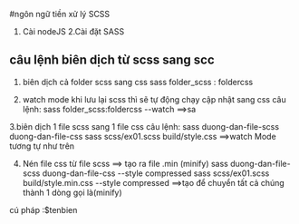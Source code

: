 #ngôn ngữ tiền xử lý SCSS

1. Cài nodeJS
   2.Cài đặt SASS

## câu lệnh biên dịch từ scss sang scc

1. biên dịch cả folder scss sang css
   sass folder_scss : foldercss

2. watch mode
   khi lưu lại scss thì sẽ tự động chạy cập nhật sang css
   câu lệnh: sass folder_scss:foldercss --watch
   ==>sa

3.biên dịch 1 file scss sang 1 file css
câu lệnh: sass duong-dan-file-scss duong-dan-file-css
sass scss/ex01.scss build/style.css
==>watch Mode tương tự như trên

4. Nén file css từ file scss
   ==> tạo ra file .min (minify)
   sass duong-dan-file-scss duong-dan-file-css --style compressed
   sass scss/ex01.scss build/style.min.css --style compressed
   ==>tạo để chuyển tất cả chúng thành 1 dòng gọi là(minify)

<!-- Biến trong scss -->

cú pháp :$tenbien
